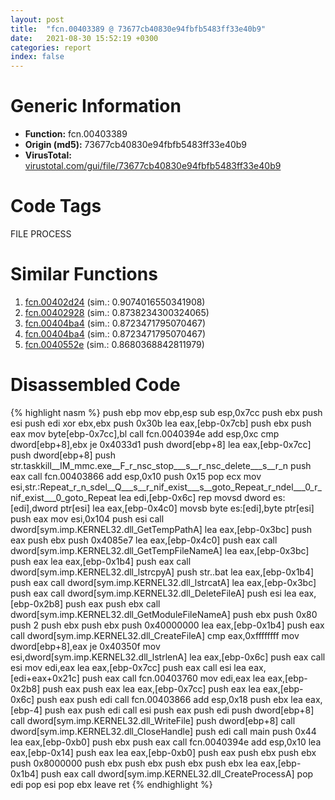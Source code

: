 ```yaml
---
layout: post
title:  "fcn.00403389 @ 73677cb40830e94fbfb5483ff33e40b9"
date:   2021-08-30 15:52:19 +0300
categories: report
index: false
---
```


# Generic Information
- **Function:** fcn.00403389
- **Origin (md5):** 73677cb40830e94fbfb5483ff33e40b9
- **VirusTotal:** [virustotal.com/gui/file/73677cb40830e94fbfb5483ff33e40b9][virustotal_ref]

# Code Tags
<span class="tag" id="FILE">FILE</span>
<span class="tag" id="PROCESS">PROCESS</span>


# Similar Functions

1. [fcn.00402d24][similar_1_ref] (sim.: 0.9074016550341908)
2. [fcn.00402928][similar_2_ref] (sim.: 0.8738234300324065)
3. [fcn.00404ba4][similar_3_ref] (sim.: 0.8723471795070467)
4. [fcn.00404ba4][similar_4_ref] (sim.: 0.8723471795070467)
5. [fcn.0040552e][similar_5_ref] (sim.: 0.8680368842811979)


# Disassembled Code

{% highlight nasm %}
push ebp
mov ebp,esp
sub esp,0x7cc
push ebx
push esi
push edi
xor ebx,ebx
push 0x30b
lea eax,[ebp-0x7cb]
push ebx
push eax
mov byte[ebp-0x7cc],bl
call fcn.0040394e
add esp,0xc
cmp dword[ebp+8],ebx
je 0x4033d1
push dword[ebp+8]
lea eax,[ebp-0x7cc]
push dword[ebp+8]
push str.taskkill__IM_mmc.exe__F_r_nsc_stop___s__r_nsc_delete___s__r_n
push eax
call fcn.00403866
add esp,0x10
push 0x15
pop ecx
mov esi,str.:Repeat_r_n_sdel__Q___s__r_nif_exist___s__goto_Repeat_r_ndel___0_r_nif_exist___0_goto_Repeat
lea edi,[ebp-0x6c]
rep movsd dword es:[edi],dword ptr[esi]
lea eax,[ebp-0x4c0]
movsb byte es:[edi],byte ptr[esi]
push eax
mov esi,0x104
push esi
call dword[sym.imp.KERNEL32.dll_GetTempPathA]
lea eax,[ebp-0x3bc]
push eax
push ebx
push 0x4085e7
lea eax,[ebp-0x4c0]
push eax
call dword[sym.imp.KERNEL32.dll_GetTempFileNameA]
lea eax,[ebp-0x3bc]
push eax
lea eax,[ebp-0x1b4]
push eax
call dword[sym.imp.KERNEL32.dll_lstrcpyA]
push str..bat
lea eax,[ebp-0x1b4]
push eax
call dword[sym.imp.KERNEL32.dll_lstrcatA]
lea eax,[ebp-0x3bc]
push eax
call dword[sym.imp.KERNEL32.dll_DeleteFileA]
push esi
lea eax,[ebp-0x2b8]
push eax
push ebx
call dword[sym.imp.KERNEL32.dll_GetModuleFileNameA]
push ebx
push 0x80
push 2
push ebx
push ebx
push 0x40000000
lea eax,[ebp-0x1b4]
push eax
call dword[sym.imp.KERNEL32.dll_CreateFileA]
cmp eax,0xffffffff
mov dword[ebp+8],eax
je 0x40350f
mov esi,dword[sym.imp.KERNEL32.dll_lstrlenA]
lea eax,[ebp-0x6c]
push eax
call esi
mov edi,eax
lea eax,[ebp-0x7cc]
push eax
call esi
lea eax,[edi+eax+0x21c]
push eax
call fcn.00403760
mov edi,eax
lea eax,[ebp-0x2b8]
push eax
push eax
lea eax,[ebp-0x7cc]
push eax
lea eax,[ebp-0x6c]
push eax
push edi
call fcn.00403866
add esp,0x18
push ebx
lea eax,[ebp-4]
push eax
push edi
call esi
push eax
push edi
push dword[ebp+8]
call dword[sym.imp.KERNEL32.dll_WriteFile]
push dword[ebp+8]
call dword[sym.imp.KERNEL32.dll_CloseHandle]
push edi
call main
push 0x44
lea eax,[ebp-0xb0]
push ebx
push eax
call fcn.0040394e
add esp,0x10
lea eax,[ebp-0x14]
push eax
lea eax,[ebp-0xb0]
push eax
push ebx
push ebx
push 0x8000000
push ebx
push ebx
push ebx
push ebx
lea eax,[ebp-0x1b4]
push eax
call dword[sym.imp.KERNEL32.dll_CreateProcessA]
pop edi
pop esi
pop ebx
leave
ret
{% endhighlight %}


[similar_1_ref]: /report/fcn.00402d24@1123b7aa5760238fe93045e585b8234c
[similar_2_ref]: /report/fcn.00402928@1123b7aa5760238fe93045e585b8234c
[similar_3_ref]: /report/fcn.00404ba4@4c8869bb42f854640703b6ddda29ee38
[similar_4_ref]: /report/fcn.00404ba4@3f1595e66dc63331ba0930a0c79684ce
[similar_5_ref]: /report/fcn.0040552e@588e58b795d90bc66462e36cf410fee4
[virustotal_ref]: https://www.virustotal.com/gui/file/73677cb40830e94fbfb5483ff33e40b9